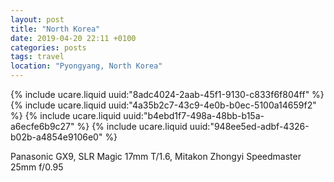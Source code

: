 ```yaml
---
layout: post
title: "North Korea"
date: 2019-04-20 22:11 +0100
categories: posts
tags: travel
location: "Pyongyang, North Korea"
---
```


{% include ucare.liquid uuid:"8adc4024-2aab-45f1-9130-c833f6f804ff" %}
{% include ucare.liquid uuid:"4a35b2c7-43c9-4e0b-b0ec-5100a14659f2" %}
{% include ucare.liquid uuid:"b4ebd1f7-498a-48bb-b15a-a6ecfe6b9c27" %}
{% include ucare.liquid uuid:"948ee5ed-adbf-4326-b02b-a4854e9106e0" %}

Panasonic GX9, SLR Magic 17mm T/1.6, Mitakon Zhongyi Speedmaster 25mm f/0.95
